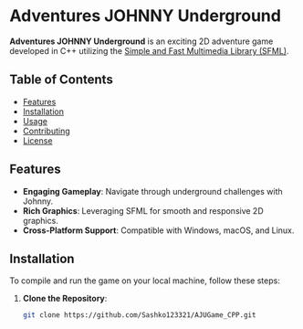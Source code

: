 # Adventures JOHNNY Underground

**Adventures JOHNNY Underground** is an exciting 2D adventure game developed in C++ utilizing the [Simple and Fast Multimedia Library (SFML)](https://www.sfml-dev.org/).

## Table of Contents

- [Features](#features)
- [Installation](#installation)
- [Usage](#usage)
- [Contributing](#contributing)
- [License](#license)

## Features

- **Engaging Gameplay**: Navigate through underground challenges with Johnny.
- **Rich Graphics**: Leveraging SFML for smooth and responsive 2D graphics.
- **Cross-Platform Support**: Compatible with Windows, macOS, and Linux.

## Installation

To compile and run the game on your local machine, follow these steps:

1. **Clone the Repository**:

   ```bash
   git clone https://github.com/Sashko123321/AJUGame_CPP.git
